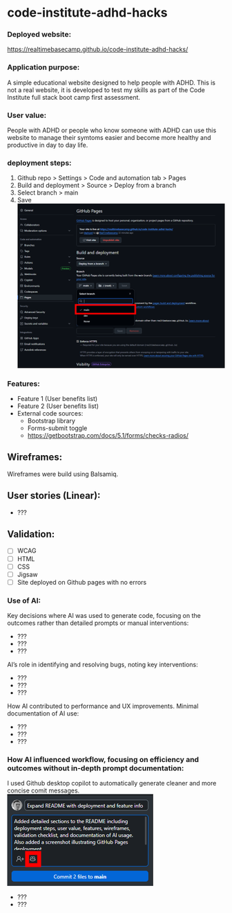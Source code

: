 # code-institute-adhd-hacks

### Deployed website:
https://realtimebasecamp.github.io/code-institute-adhd-hacks/


### Application purpose:
A simple educational website designed to help people with ADHD. This is not a real website, it is developed to test my skills as part of the Code Institute full stack boot camp first assessment.

### User value:
People with ADHD or people who know someone with ADHD can use this website to manage their symtoms easier and become more healthy and productive in day to day life.

### deployment steps:
1. Github repo > Settings > Code and automation tab > Pages
2. Build and deployment > Source > Deploy from a branch
3. Select branch > main
3. Save
![github pages deployment screenshot](/assets/images/github-pages-deployment.png "github pages deployment screenshot")

### Features:

- Feature 1 (User benefits list)
- Feature 2 (User benefits list)
- External code sources:
    - Bootstrap library
    - Forms-submit toggle
    - https://getbootstrap.com/docs/5.1/forms/checks-radios/

## Wireframes:

Wireframes were build using Balsamiq.

## User stories (Linear):
- ???

## Validation:

- [ ]  WCAG
- [ ]  HTML
- [ ]  CSS
- [ ]  Jigsaw
- [ ]  Site deployed on Github pages with no errors

### Use of AI:

Key decisions where AI was used to generate code, focusing on the outcomes rather than detailed prompts or manual interventions:
- ???
- ???
- ???

AI’s role in identifying and resolving bugs, noting key interventions:
- ???
- ???
- ???

How AI contributed to performance and UX improvements. Minimal documentation of AI use:
- ???
- ???
- ???

### How AI influenced workflow, focusing on efficiency and outcomes without in-depth prompt documentation:
I used Github desktop copilot to automatically generate cleaner and more concise comit messages.
![Github desktop copilot comit message screenshot explaining ai use](/assets/images/github-desktop-copilot.png "Github desktop copilot comit message screenshot explaining ai use")

- ???
- ???

